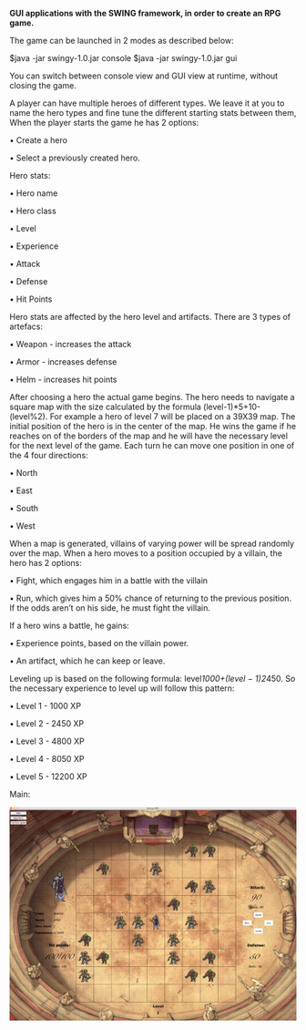 <strong>GUI applications with the SWING framework, in order to create an RPG game.</strong>

The game can be launched in 2 modes as described below:

$java -jar swingy-1.0.jar console
$java -jar swingy-1.0.jar gui

You can switch between console view and GUI view at runtime, without closing the game.

A player can have multiple heroes of different types. We leave it at you to name the hero
types and fine tune the different starting stats between them, When the player starts the
game he has 2 options:

• Create a hero

• Select a previously created hero.

Hero stats:

• Hero name

• Hero class

• Level

• Experience

• Attack

• Defense

• Hit Points

Hero stats are affected by the hero level and artifacts. There are 3 types of artefacs:

• Weapon - increases the attack

• Armor - increases defense

• Helm - increases hit points
  
  After choosing a hero the actual game begins. The hero needs to navigate a square
map with the size calculated by the formula (level-1)*5+10-(level%2). For example a
hero of level 7 will be placed on a 39X39 map.
  The initial position of the hero is in the center of the map. He wins the game if he
reaches on of the borders of the map and he will have the necessary level for the next
level of the game. Each turn he can move one position in one of the 4 four directions:

• North

• East

• South

• West

  When a map is generated, villains of varying power will be spread randomly over the
map. When a hero moves to a position occupied by a villain, the hero has 2 options:

• Fight, which engages him in a battle with the villain

• Run, which gives him a 50% chance of returning to the previous position. If the
odds aren’t on his side, he must fight the villain.

If a hero wins a battle, he gains:

• Experience points, based on the villain power. 

• An artifact, which he can keep or leave.

Leveling up is based on the following formula: level*1000+(level − 1)2*450. So the
necessary experience to level up will follow this pattern:

• Level 1 - 1000 XP

• Level 2 - 2450 XP

• Level 3 - 4800 XP

• Level 4 - 8050 XP

• Level 5 - 12200 XP

Main:

   ![Image alt](https://github.com/Ashypilo/images/blob/master/Swing.png)
